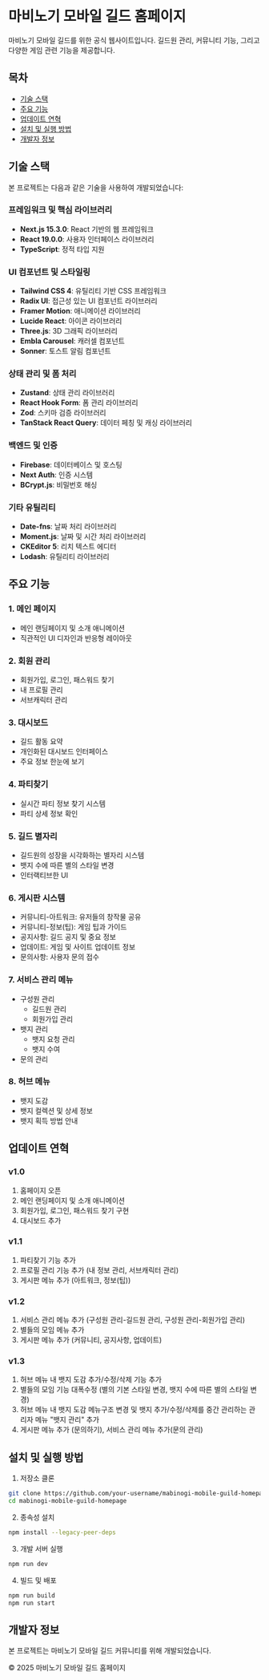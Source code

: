 # 마비노기 모바일 길드 홈페이지

마비노기 모바일 길드를 위한 공식 웹사이트입니다. 길드원 관리, 커뮤니티 기능, 그리고 다양한 게임 관련 기능을 제공합니다.


## 목차

- [기술 스택](#기술-스택)
- [주요 기능](#주요-기능)
- [업데이트 연혁](#업데이트-연혁)
- [설치 및 실행 방법](#설치-및-실행-방법)
- [개발자 정보](#개발자-정보)

## 기술 스택

본 프로젝트는 다음과 같은 기술을 사용하여 개발되었습니다:

### 프레임워크 및 핵심 라이브러리
- **Next.js 15.3.0**: React 기반의 웹 프레임워크
- **React 19.0.0**: 사용자 인터페이스 라이브러리
- **TypeScript**: 정적 타입 지원

### UI 컴포넌트 및 스타일링
- **Tailwind CSS 4**: 유틸리티 기반 CSS 프레임워크
- **Radix UI**: 접근성 있는 UI 컴포넌트 라이브러리
- **Framer Motion**: 애니메이션 라이브러리
- **Lucide React**: 아이콘 라이브러리
- **Three.js**: 3D 그래픽 라이브러리
- **Embla Carousel**: 캐러셀 컴포넌트
- **Sonner**: 토스트 알림 컴포넌트

### 상태 관리 및 폼 처리
- **Zustand**: 상태 관리 라이브러리
- **React Hook Form**: 폼 관리 라이브러리
- **Zod**: 스키마 검증 라이브러리
- **TanStack React Query**: 데이터 페칭 및 캐싱 라이브러리

### 백엔드 및 인증
- **Firebase**: 데이터베이스 및 호스팅
- **Next Auth**: 인증 시스템
- **BCrypt.js**: 비밀번호 해싱

### 기타 유틸리티
- **Date-fns**: 날짜 처리 라이브러리
- **Moment.js**: 날짜 및 시간 처리 라이브러리
- **CKEditor 5**: 리치 텍스트 에디터
- **Lodash**: 유틸리티 라이브러리

## 주요 기능

### 1. 메인 페이지
- 메인 랜딩페이지 및 소개 애니메이션
- 직관적인 UI 디자인과 반응형 레이아웃

### 2. 회원 관리
- 회원가입, 로그인, 패스워드 찾기
- 내 프로필 관리
- 서브캐릭터 관리

### 3. 대시보드
- 길드 활동 요약
- 개인화된 대시보드 인터페이스
- 주요 정보 한눈에 보기

### 4. 파티찾기
- 실시간 파티 정보 찾기 시스템
- 파티 상세 정보 확인

### 5. 길드 별자리
- 길드원의 성장을 시각화하는 별자리 시스템
- 뱃지 수에 따른 별의 스타일 변경
- 인터랙티브한 UI

### 6. 게시판 시스템
- 커뮤니티-아트워크: 유저들의 창작물 공유
- 커뮤니티-정보(팁): 게임 팁과 가이드
- 공지사항: 길드 공지 및 중요 정보
- 업데이트: 게임 및 사이트 업데이트 정보
- 문의사항: 사용자 문의 접수

### 7. 서비스 관리 메뉴
- 구성원 관리
    - 길드원 관리
    - 회원가입 관리
- 뱃지 관리
    - 뱃지 요청 관리
    - 뱃지 수여
- 문의 관리

### 8. 허브 메뉴
- 뱃지 도감
- 뱃지 컬렉션 및 상세 정보
- 뱃지 획득 방법 안내

## 업데이트 연혁

### v1.0
1. 홈페이지 오픈
2. 메인 랜딩페이지 및 소개 애니메이션
3. 회원가입, 로그인, 패스워드 찾기 구현
4. 대시보드 추가

### v1.1
1. 파티찾기 기능 추가
2. 프로필 관리 기능 추가 (내 정보 관리, 서브캐릭터 관리)
3. 게시판 메뉴 추가 (아트워크, 정보(팁))

### v1.2
1. 서비스 관리 메뉴 추가 (구성원 관리-길드원 관리, 구성원 관리-회원가입 관리)
2. 별들의 모임 메뉴 추가
3. 게시판 메뉴 추가 (커뮤니티, 공지사항, 업데이트)

### v1.3
1. 허브 메뉴 내 뱃지 도감 추가/수정/삭제 기능 추가
2. 별들의 모임 기능 대폭수정 (별의 기본 스타일 변경, 뱃지 수에 따른 별의 스타일 변경)
3. 허브 메뉴 내 뱃지 도감 메뉴구조 변경 및 뱃지 추가/수정/삭제를 중간 관리하는 관리자 메뉴 "뱃지 관리" 추가
4. 게시판 메뉴 추가 (문의하기), 서비스 관리 메뉴 추가(문의 관리)

## 설치 및 실행 방법

1. 저장소 클론
```bash
git clone https://github.com/your-username/mabinogi-mobile-guild-homepage.git
cd mabinogi-mobile-guild-homepage
```

2. 종속성 설치
```bash
npm install --legacy-peer-deps
```

3. 개발 서버 실행
```bash
npm run dev
```

4. 빌드 및 배포
```bash
npm run build
npm run start
```

## 개발자 정보

본 프로젝트는 마비노기 모바일 길드 커뮤니티를 위해 개발되었습니다.

© 2025 마비노기 모바일 길드 홈페이지 